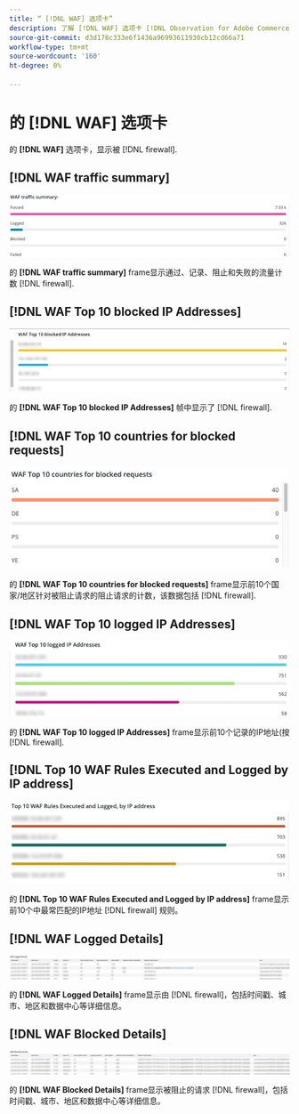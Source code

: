 ```yaml
---
title: “ [!DNL WAF] 选项卡”
description: 了解 [!DNL WAF] 选项卡 [!DNL Observation for Adobe Commerce].
source-git-commit: d3d178c333e6f1436a96993611930cb12cd66a71
workflow-type: tm+mt
source-wordcount: '160'
ht-degree: 0%

---
```


# 的 [!DNL WAF] 选项卡

的 **[!DNL WAF]** 选项卡，显示被 [!DNL firewall].

## [!DNL WAF traffic summary]

![WAF流量摘要](../../assets/tools/observation-for-adobe-commerce/waf-1.png)

的 **[!DNL WAF traffic summary]** frame显示通过、记录、阻止和失败的流量计数 [!DNL firewall].

## [!DNL WAF Top 10 blocked IP Addresses]

![WAF前10个被阻止的IP地址](../../assets/tools/observation-for-adobe-commerce/waf-2.png)

的 **[!DNL WAF Top 10 blocked IP Addresses]** 帧中显示了 [!DNL firewall].

## [!DNL WAF Top 10 countries for blocked requests]

![WAF被阻止请求的前10个国家/地区](../../assets/tools/observation-for-adobe-commerce/waf-3.jpg)

的 **[!DNL WAF Top 10 countries for blocked requests]** frame显示前10个国家/地区针对被阻止请求的阻止请求的计数，该数据包括 [!DNL firewall].

## [!DNL WAF Top 10 logged IP Addresses]

![WAF前10个已记录的IP地址](../../assets/tools/observation-for-adobe-commerce/waf-4.jpg)

的 **[!DNL WAF Top 10 logged IP Addresses]** frame显示前10个记录的IP地址(按 [!DNL firewall].

## [!DNL Top 10 WAF Rules Executed and Logged by IP address]

![按IP地址执行和记录的前10个WAF规则](../../assets/tools/observation-for-adobe-commerce/waf-5.jpg)

的 **[!DNL Top 10 WAF Rules Executed and Logged by IP address]** frame显示前10个中最常匹配的IP地址 [!DNL firewall] 规则。

## [!DNL WAF Logged Details]

![WAF记录的详细信息](../../assets/tools/observation-for-adobe-commerce/waf-6.jpg)

的 **[!DNL WAF Logged Details]** frame显示由 [!DNL firewall]，包括时间戳、城市、地区和数据中心等详细信息。

## [!DNL WAF Blocked Details]

![WAF阻止的详细信息](../../assets/tools/observation-for-adobe-commerce/waf-7.jpg)

的 **[!DNL WAF Blocked Details]** frame显示被阻止的请求 [!DNL firewall]，包括时间戳、城市、地区和数据中心等详细信息。
